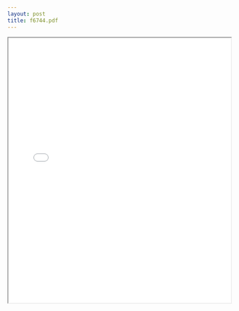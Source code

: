 ```yaml
---
layout: post
title: f6744.pdf
---
```


<div class="pdf-container">
<iframe src="/irs.ea/assets/pdfs/f6744.pdf" height="600" width="100%" allowFullScreen="true"></iframe>
</div>

